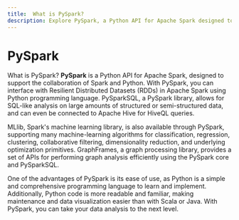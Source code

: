 ```yaml
---
title:  What is PySpark?
description: Explore PySpark, a Python API for Apache Spark designed to facilitate collaboration between Spark and Python. Learn how PySpark enables interfacing with Resilient Distributed Datasets (RDDs) in Apache Spark using the Python programming language. Discover PySparkSQL, a PySpark library allowing SQL-like analysis on large amounts of structured or semi-structured data, and its connectivity to Apache Hive for HiveQL queries. Uncover the availability of MLlib, Spark's machine learning library, through PySpark, supporting various machine-learning algorithms. Explore GraphFrames, a graph processing library, providing efficient graph analysis APIs using the PySpark core and PySparkSQL. Recognize the advantages of PySpark, including its ease of use, readability, and familiarity with Python, making data analysis, maintenance, and data visualization more straightforward than with Scala or Java.
---
```


# PySpark

What is PySpark? **PySpark** is a Python API for Apache Spark, designed to support the collaboration of Spark and Python. With PySpark, you can interface with Resilient Distributed Datasets (RDDs) in Apache Spark using Python programming language. PySparkSQL, a PySpark library, allows for SQL-like analysis on large amounts of structured or semi-structured data, and can even be connected to Apache Hive for HiveQL queries.

MLlib, Spark's machine learning library, is also available through PySpark, supporting many machine-learning algorithms for classification, regression, clustering, collaborative filtering, dimensionality reduction, and underlying optimization primitives. GraphFrames, a graph processing library, provides a set of APIs for performing graph analysis efficiently using the PySpark core and PySparkSQL.

One of the advantages of PySpark is its ease of use, as Python is a simple and comprehensive programming language to learn and implement. Additionally, Python code is more readable and familiar, making maintenance and data visualization easier than with Scala or Java. With PySpark, you can take your data analysis to the next level.
